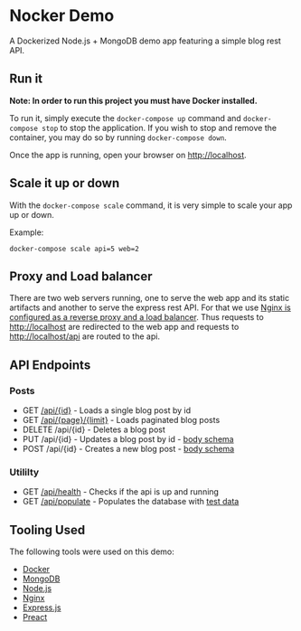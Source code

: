# Nocker Demo

A Dockerized Node.js + MongoDB demo app featuring a simple blog rest API.

## Run it

**Note: In order to run this project you must have Docker installed.**

To run it, simply execute the `docker-compose up` command and `docker-compose stop` to stop the application. If you wish to stop and remove the container, you may do so by running `docker-compose down`.

Once the app is running, open your browser on [http://localhost](http://localhost).

## Scale it up or down

With the `docker-compose scale` command, it is very simple to scale your app up or down.

Example:

`docker-compose scale api=5 web=2`

## Proxy and Load balancer

There are two web servers running, one to serve the web app and its static artifacts and another to serve the express rest API. For that we use [Nginx is configured as a reverse proxy and a load balancer](./proxy/proxy.conf). Thus requests to [http://localhost](http://localhost) are redirected to the web app and requests to [http://localhost/api](http://localhost/api) are routed to the api.

## API Endpoints

### Posts 
- GET [/api/{id}](http://localhost/api/5bfec4281a9bd4001f8ab8df) - Loads a single blog post by id
- GET [/api/{page}/{limit}](http://localhost/api/1/10) - Loads paginated blog posts
- DELETE /api/{id} - Deletes a blog post
- PUT   /api/{id}  - Updates a blog post by id - [body schema](./api/model/post.model.mjs)
- POST /api/{id}   - Creates a new blog post   - [body schema](./api/model/post.model.mjs)

### Utililty
- GET [/api/health](http://localhost/api/health) - Checks if the api is up and running
- GET [/api/populate](http://localhost/api/populate) - Populates the database with [test data](./api/data/prepopulate-data.json)

## Tooling Used

The following tools were used on this demo:

- [Docker](http://www.docker.com)
- [MongoDB](http://www.mongodb.com)
- [Node.js](http://www.nodejs.org)
- [Nginx](http://www.nginx.com)
- [Express.js](http://www.expressjs.com)
- [Preact](http://www.preactjs.com)